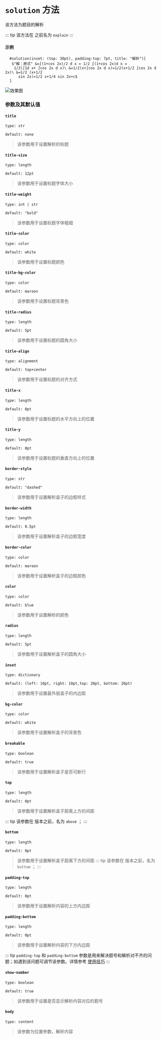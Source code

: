 # `solution` 方法

该方法为题目的解析

::: tip
该方法在 <Badge type="warning" text="0.1.4" /> 之前名为 `explain`
:::

#### 示例
```typst
  #solution(inset: (top: 30pt), padding-top: 7pt, title: "解析")[
   $"解：原式" &=∫(1+cos 2x)/2 d x = 1/2 ∫(1+cos 2x)d x =
    1/2(∫1d x+ ∫cos 2x d x)\ &=1/2(x+∫cos 2x d x)=1/2(x+1/2 ∫cos 2x d 2x)\ &=1/2 (x+1/2
      sin 2x)=1/2 x+1/4 sin 2x+c$
  ]
```

![效果图](/tips2.png)


### 参数及其默认值

#### `title`

`type: str`

`default: none`

>该参数用于设置解析的标题

#### `title-size`

`type: length`

`default: 12pt`

>该参数用于设置标题字体大小

#### `title-weight`

`type: int | str`

`default: "bold"`

>该参数用于设置标题字体粗细

#### `title-color`

`type: color`

`default: white`

>该参数用于设置标题颜色

#### `title-bg-color`

`type: color`

`default: maroon`

>该参数用于设置标题背景色

#### `title-radius`

`type: length`

`default: 5pt`

>该参数用于设置标题的圆角大小

#### `title-align`

`type: alignment`

`default: top+center`

>该参数用于设置标题的对齐方式

#### `title-x`

`type: length`

`default: 0pt`

>该参数用于设置标题的水平方向上的位置

#### `title-y`

`type: length`

`default: 0pt`

>该参数用于设置标题的垂直方向上的位置

#### `border-style`

`type: str`

`default: "dashed"`

>该参数用于设置解析盒子的边框样式

#### `border-width`

`type: length`

`default: 0.5pt`

>该参数用于设置解析盒子的边框宽度

#### `border-color`

`type: color`

`default: maroon`

>该参数用于设置解析盒子的边框颜色

#### `color`

`type: color`

`default: blue`

>该参数用于设置解析的颜色

#### `radius`

`type: length`

`default: 5pt`

>该参数用于设置解析盒子的圆角大小

#### `inset`

`type: dictionary`

`default: (left: 10pt, right: 10pt,top: 20pt, bottom: 20pt)`

>该参数用于设置最外层盒子的内边距

#### `bg-color`

`type: color`

`default: white`

>该参数用于设置解析盒子的背景色

#### `breakable`

`type: boolean`

`default: true`

>该参数用于设置解析盒子是否可断行

#### `top`

`type: length`

`default: 0pt`

>该参数用于设置解析盒子距离上方的间距

::: tip
该参数在 <Badge type="warning" text="0.1.7" /> 版本之前，名为 `above` ；
:::


#### `bottom`

`type: length`

`default: 0pt`

>该参数用于设置解析盒子距离下方的间距
::: tip
该参数在 <Badge type="warning" text="0.1.7" /> 版本之前，名为 `bottom` ；
:::

#### `padding-top`

`type: length`

`default: 0pt`
>该参数用于设置解析内容的上方内边距

#### `padding-bottom`

`type: length`

`default: 0pt`
>该参数用于设置解析内容的下方内边距

::: tip
`padding-top` 和 `padding-bottom` 参数是用来解决题号和解析对不齐的问题；如遇到该问题可调节该参数。详情参考 [使用技巧](https://ezexam.pages.dev/tips)
:::

#### `show-number`

`type: boolean`

`default: true`

>该参数用于设置是否显示解析内容对应的题号

#### `body`

`type: content`

>该参数为位置参数，解析内容